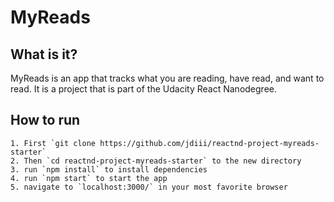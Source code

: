 # MyReads

## What is it?
MyReads is an app that tracks what you are reading, have read, and want to read. It is a project that is part of the Udacity React Nanodegree.

## How to run
    1. First `git clone https://github.com/jdiii/reactnd-project-myreads-starter`
    2. Then `cd reactnd-project-myreads-starter` to the new directory
    3. run `npm install` to install dependencies
    4. run `npm start` to start the app
    5. navigate to `localhost:3000/` in your most favorite browser
